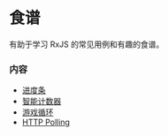 # 食谱

有助于学习 RxJS 的常见用例和有趣的食谱。

### 内容

* [进度条](progressbar.md)
* [智能计数器](smartcounter.md)
* [游戏循环](gameloop.md)
* [HTTP Polling](http-polling.md)
